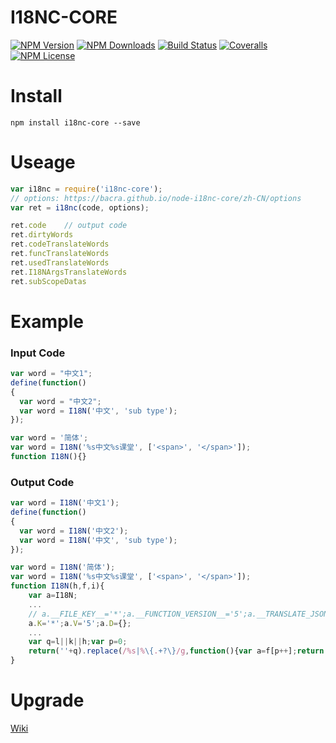 I18NC-CORE
==================


[![NPM Version][npm-image]][npm-url]
[![NPM Downloads][downloads-image]][npm-url]
[![Build Status][travis-image]][travis-url]
[![Coveralls][coveralls-image]][coveralls-url]
[![NPM License][license-image]][npm-url]

# Install

```
npm install i18nc-core --save
```

# Useage

```javascript
var i18nc = require('i18nc-core');
// options: https://bacra.github.io/node-i18nc-core/zh-CN/options
var ret = i18nc(code, options);

ret.code    // output code
ret.dirtyWords
ret.codeTranslateWords
ret.funcTranslateWords
ret.usedTranslateWords
ret.I18NArgsTranslateWords
ret.subScopeDatas
```

# Example

### Input Code

```javascript
var word = "中文1";
define(function()
{
  var word = "中文2";
  var word = I18N('中文', 'sub type');
});

var word = '简体';
var word = I18N('%s中文%s课堂', ['<span>', '</span>']);
function I18N(){}
```

### Output Code

```javascript
var word = I18N('中文1');
define(function()
{
  var word = I18N('中文2');
  var word = I18N('中文', 'sub type');
});

var word = I18N('简体');
var word = I18N('%s中文%s课堂', ['<span>', '</span>']);
function I18N(h,f,i){
    var a=I18N;
    ...
    // a.__FILE_KEY__='*';a.__FUNCTION_VERSION__='5';a.__TRANSLATE_JSON__={};
    a.K='*';a.V='5';a.D={};
    ...
    var q=l||k||h;var p=0;
    return(''+q).replace(/%s|%\{.+?\}/g,function(){var a=f[p++];return a===undefined||a===null?'':a;});
}
```

# Upgrade

[Wiki](https://bacra.github.io/node-i18nc-core/zh-CN/upgrade)



[npm-image]: http://img.shields.io/npm/v/i18nc-core.svg
[downloads-image]: http://img.shields.io/npm/dm/i18nc-core.svg
[npm-url]: https://www.npmjs.org/package/i18nc-core
[travis-image]: http://img.shields.io/travis/Bacra/node-i18nc-core/master.svg?label=linux
[travis-url]: https://travis-ci.org/Bacra/node-i18nc-core
[coveralls-image]: https://img.shields.io/coveralls/Bacra/node-i18nc-core.svg
[coveralls-url]: https://coveralls.io/github/Bacra/node-i18nc-core
[license-image]: http://img.shields.io/npm/l/i18nc-core.svg
